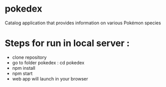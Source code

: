 # pokedex
 Catalog application that provides information on various Pokémon species

# Steps for run in local server :
- clone repository
- go to folder pokedex : cd pokedex
- npm install
- npm start
- web app will launch in your browser
